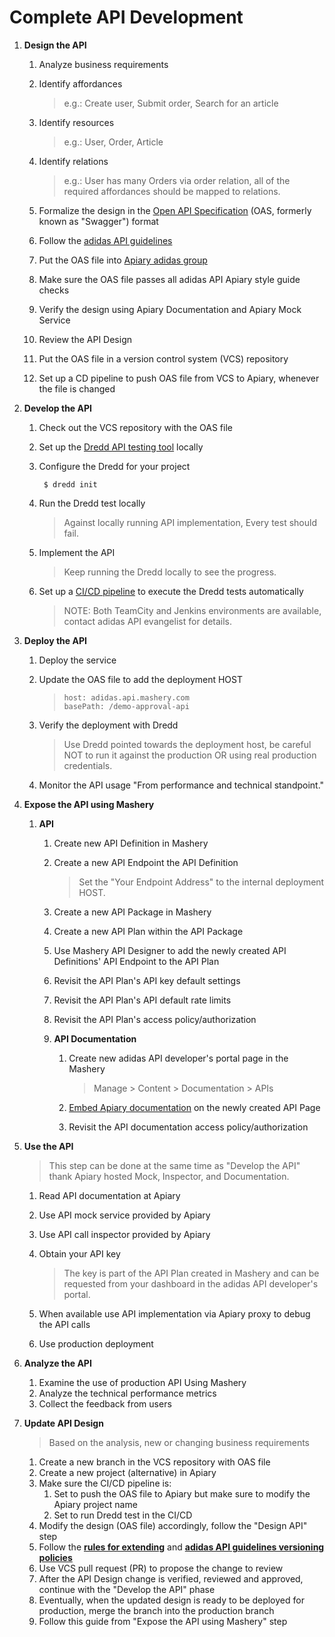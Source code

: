 # Complete API Development

1. **Design the API**
   1. Analyze business requirements
   2. Identify affordances

      > e.g.: Create user, Submit order, Search for an article

   3. Identify resources

      > e.g.: User, Order, Article

   4. Identify relations

      > e.g.: User has many Orders via order relation, all of the required affordances should be mapped to relations.

   5. Formalize the design in the [Open API Specification](http://swagger.io/specification/) \(OAS, formerly known as "Swagger"\) format
   6. Follow the [adidas API guidelines](https://adidas.gitbook.io/api-guidelines/introduction/readme)
   7. Put the OAS file into [Apiary adidas group](https://apiary.io)
   8. Make sure the OAS file passes all adidas API Apiary style guide checks
   9. Verify the design using Apiary Documentation and Apiary Mock Service
   10. Review the API Design
   11. Put the OAS file in a version control system \(VCS\) repository
   12. Set up a CD pipeline to push OAS file from VCS to Apiary, whenever the file is changed
2. **Develop the API**
   1. Check out the VCS repository with the OAS file
   2. Set up the [Dredd API testing tool](https://github.com/apiaryio/dredd) locally
   3. Configure the Dredd for your project

      ```text
       $ dredd init
      ```

   4. Run the Dredd test locally

      > Against locally running API implementation, Every test should fail.

   5. Implement the API

      > Keep running the Dredd locally to see the progress.

   6. Set up a [CI/CD pipeline](https://adidas-group.gitbooks.io/api-guidelines/content/guides/api-testing-ci-environment.html) to execute the Dredd tests automatically

      > NOTE: Both TeamCity and Jenkins environments are available, contact adidas API evangelist for details.
3. **Deploy the API**
   1. Deploy the service
   2. Update the OAS file to add the deployment HOST

      > ```text
      > host: adidas.api.mashery.com
      > basePath: /demo-approval-api
      > ```

   3. Verify the deployment with Dredd

      > Use Dredd pointed towards the deployment host, be careful NOT to run it against the production OR using real production credentials.

   4. Monitor the API usage "From performance and technical standpoint."
4. **Expose the API using Mashery**
   1. **API**
      1. Create new API Definition in Mashery
      2. Create a new API Endpoint the API Definition

         > Set the "Your Endpoint Address" to the internal deployment HOST.

      3. Create a new API Package in Mashery
      4. Create a new API Plan within the API Package
      5. Use Mashery API Designer to add the newly created API Definitions' API Endpoint to the API Plan
      6. Revisit the API Plan's API key default settings
      7. Revisit the API Plan's API default rate limits
      8. Revisit the API Plan's access policy/authorization
      9. **API Documentation**
         1. Create new adidas API developer's portal page in the Mashery

            > Manage &gt; Content &gt; Documentation &gt; APIs

         2. [Embed Apiary documentation](https://help.apiary.io/tools/embed/#apiary-embed-api-reference) on the newly created API Page
         3. Revisit the API documentation access policy/authorization
5. **Use the API**

   > This step can be done at the same time as "Develop the API" thank Apiary hosted Mock, Inspector, and Documentation.

   1. Read API documentation at Apiary
   2. Use API mock service provided by Apiary
   3. Use API call inspector provided by Apiary
   4. Obtain your API key

      > The key is part of the API Plan created in Mashery and can be requested from your dashboard in the adidas API developer's portal.

   5. When available use API implementation via Apiary proxy to debug the API calls
   6. Use production deployment

6. **Analyze the API**
   1. Examine the use of production API Using Mashery
   2. Analyze the technical performance metrics
   3. Collect the feedback from users
7. **Update API Design**

   > Based on the analysis, new or changing business requirements

   1. Create a new branch in the VCS repository with OAS file
   2. Create a new project \(alternative\) in Apiary
   3. Make sure the CI/CD pipeline is:
      1. Set to push the OAS file to Apiary but make sure to modify the Apiary project name
      2. Set to run Dredd test in the CI/CD
   4. Modify the design \(OAS file\) accordingly, follow the "Design API" step
   5. Follow the [**rules for extending**](https://adidas-group.gitbooks.io/api-guidelines/content/core-principles/rules-for-extending.html) and [**adidas API guidelines versioning policies**](https://adidas-group.gitbooks.io/api-guidelines/content/evolution/versioning.html)
   6. Use VCS pull request \(PR\) to propose the change to review
   7. After the API Design change is verified, reviewed and approved, continue with the "Develop the API" phase
   8. Eventually, when the updated design is ready to be deployed for production, merge the branch into the production branch
   9. Follow this guide from "Expose the API using Mashery" step

